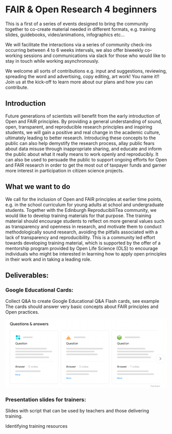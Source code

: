 # FAIR & Open Research 4 beginners

This is a first of a series of events designed to bring the community together to co-create material needed in different formats, e.g. training slides, guidebooks, video/animations, infographics etc…

We will facilitate the interactions via a series of community check-ins occurring between 4 to 6 weeks intervals, we also offer biweekly co-working sessions and communications via slack for those who would like to stay in touch while working asynchronously.

We welcome all sorts of contributions e.g. input and suggestions, reviewing, spreading the word and advertising, copy editing, art work! You name it!! Join us at the kick-off to learn more about our plans and how you can contribute.

## Introduction
Future generations of scientists will benefit from the early introduction of Open and FAIR principles. By providing a general understanding of sound, open, transparent, and reproducible research principles and inspiring students, we will gain a positive and real change in the academic culture, ultimately leading to better research. 
Introducing these concepts to the public can also help demystify the research process, allay public fears about data misuse through inappropriate sharing, and educate and inform the public about what it really means to work openly and reproducibly.
It can also be used to persuade the public to support ongoing efforts for Open and FAIR research in order to get the most out of taxpayer funds and garner more interest in participation in citizen science projects.

## What we want to do
We call for the inclusion of Open and FAIR principles at earlier time points, e.g. in the school curriculum for young adults at school and undergraduate students. Together with the Edinburgh ReproducibiliTea community, we would like to develop training materials for that purpose.
The training material should encourage students to reflect on more general values such as transparency and openness in research,  and motivate them to conduct methodologically sound research, avoiding the pitfalls associated with a lack of transparency and reproducibility.
This is a community led effort towards developing training material, which is supported by the offer of a mentorship program provided by Open Life Science (OLS) to encourage individuals who might be interested in learning how to apply open principles in their work and in taking a leading role.

## Deliverables:
### Google Educational Cards:
Collect Q&A to create Google Educational Q&A Flash cards, see example The cards should answer very basic concepts about FAIR principles and Open practices.

![Google Q&A](https://github.com/fairpoints/fair_open4beginners/blob/f3bd9895707796e5a315254718f709ac44c1abcc/img/google_Q_As.png)

### Presentation slides for trainers:
Slides with script that can be used by teachers and those delivering training.

Identifying training resources

